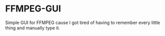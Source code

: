 # FFMPEG-GUI
Simple GUI for FFMPEG cause I got tired of having to remember every little thing and manually type it.